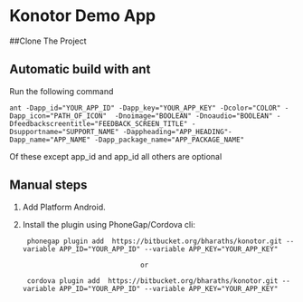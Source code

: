 # Konotor Demo App

##Clone The Project

## Automatic build with ant

Run the following command

    ant -Dapp_id="YOUR_APP_ID" -Dapp_key="YOUR_APP_KEY" -Dcolor="COLOR" -Dapp_icon="PATH_OF_ICON"  -Dnoimage="BOOLEAN" -Dnoaudio="BOOLEAN" -Dfeedbackscreentitle="FEEDBACK_SCREEN_TITLE" -Dsupportname="SUPPORT_NAME" -Dappheading="APP_HEADING"-Dapp_name="APP_NAME" -Dapp_package_name="APP_PACKAGE_NAME"

Of these except app_id and app_id all others are optional

## Manual steps

1. Add Platform Android.

2. Install the plugin using PhoneGap/Cordova cli:

        phonegap plugin add  https://bitbucket.org/bharaths/konotor.git --variable APP_ID="YOUR_APP_ID" --variable APP_KEY="YOUR_APP_KEY"

                                    or

        cordova plugin add  https://bitbucket.org/bharaths/konotor.git --variable APP_ID="YOUR_APP_ID" --variable APP_KEY="YOUR_APP_KEY"

